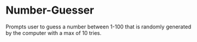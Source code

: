 # Number-Guesser
Prompts user to guess a number between 1-100 that is randomly generated by the computer with a max of 10 tries.
